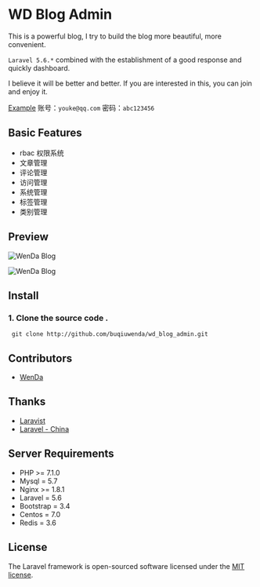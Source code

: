 # WD Blog Admin

This is a powerful blog, I try to build the blog more beautiful, more convenient. 

`Laravel 5.6.*`  combined with the establishment of a good response and quickly dashboard.

I believe it will be better and better. If you are interested in this, you can join and enjoy it.

[Example](https://admin.buqiuwenda.com) 账号：`youke@qq.com` 密码：`abc123456`

## Basic Features
  
- rbac 权限系统
- 文章管理
- 评论管理
- 访问管理
- 系统管理
- 标签管理
- 类别管理

## Preview

![WenDa Blog](https://qncdn.buqiuwenda.com/admin-index.png)

![WenDa Blog](https://qncdn.buqiuwenda.com/admin-article.png)

## Install

### 1. Clone the source code .

```shell
 git clone http://github.com/buqiuwenda/wd_blog_admin.git

``` 


## Contributors

- [WenDa](http://github.com/buqiuwenda)

## Thanks

- [Laravist](https://www.laravist.com/)
- [Laravel - China](https://laravel-china.org/)


## Server Requirements

- PHP >= 7.1.0
- Mysql = 5.7
- Nginx >= 1.8.1
- Laravel = 5.6
- Bootstrap = 3.4
- Centos = 7.0
- Redis = 3.6

## License

The Laravel framework is open-sourced software licensed under the [MIT license](http://opensource.org/licenses/MIT).
